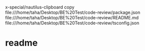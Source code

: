 x-special/nautilus-clipboard
copy
file:///home/taha/Desktop/BE%20Test/code-review/package.json
file:///home/taha/Desktop/BE%20Test/code-review/README.md
file:///home/taha/Desktop/BE%20Test/code-review/tsconfig.json
# readme
